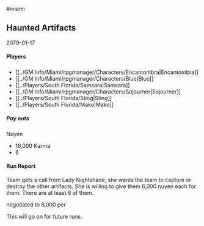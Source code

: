 #miami 
## Haunted Artifacts
2079-01-17
##### Players
- [[../GM Info/Miami/rpgmanager/Characters/Encantombra|Encantombra]]
- [[../GM Info/Miami/rpgmanager/Characters/Blue|Blue]]
- [[../Players/South Florida/Samsara|Samsara]]
- [[../GM Info/Miami/rpgmanager/Characters/Sojourner|Sojourner]]
- [[../Players/South Florida/Sting|Sting]]
- [[../Players/South Florida/Mako|Mako]]
##### Pay outs
Nuyen
- 16,000
Karma
- 6

#### Run Report
Team gets a call from Lady Nightshade, she wants the team to capture or destroy the other artifacts. She is willing to give them 6,000 nuyen each for them. There are at least 6 of them. 

negotiated to 8,000 per

This will go on for future runs.